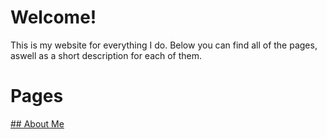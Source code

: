 # Welcome!

This is my website for everything I do. Below you can find all of the pages, aswell as a short description for each of them.

# Pages

[## About Me](aboutme)

